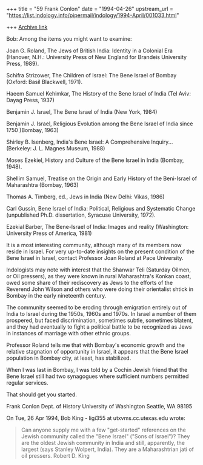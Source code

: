 +++
title = "59 Frank Conlon"
date = "1994-04-26"
upstream_url = "https://list.indology.info/pipermail/indology/1994-April/001033.html"

+++
[Archive link](https://list.indology.info/pipermail/indology/1994-April/001033.html)

Bob:
Among the items you might want to examine:

Joan G. Roland, The Jews of British India: Identity in a Colonial Era 
(Hanover, N.H.: University Press of New England for Brandeis University 
Press, 1989).

Schifra Strizower, The Children of Israel: The Bene Israel of Bombay 
(Oxford: Basil Blackwell, 1971).

Haeem Samuel Kehimkar, The History of the Bene Israel of India  (Tel 
Aviv: Dayag Press, 1937)

Benjamin J. Israel, The Bene Israel of India (New York, 1984)

Benjamin J. Israel, Religious Evolution among the Bene Israel of India 
since 1750  )Bombay, 1963)

Shirley B. Isenberg, India's Bene Israel: A Comprehensive 
Inquiry...(Berkeley: J. L. Magnes Museum, 1988)  

Moses Ezekiel, History and Culture of the Bene Israel in India (Bombay, 
1948).

Shellim Samuel, Treatise on the Origin and Early History of the 
Beni-Israel of Maharashtra (Bombay, 1963)

Thomas A. Timberg, ed., Jews in India (New Delhi: Vikas, 1986)

Carl Gussin, Bene Israel of India: Political, Religious and Systematic 
Change (unpublished Ph.D. dissertation, Syracuse University, 1972).

Ezekial Barber, The Bene-Israel of India: Images and reality (Washington: 
University Press of America, 1981)

It is a most interesting community, although many of its members now 
reside in Israel.  For very up-to-date insights on the present condition 
of the Bene Israel in Israel, contact Professor Joan Roland at Pace 
University.  

Indologists may note with interest that the Shanwar Teli 
(Saturday Oilmen, or Oil pressers), as they were known in rural 
Maharashtra's Konkan coast, owed some share of their rediscovery as Jews 
to the efforts of the Reverend John Wilson and others who were doing 
their orientalist shtick in Bombay in the early nineteenth century.

The community seemed to be eroding through emigration entirely out of India 
to Israel during the 1950s, 1960s and 1970s.  In Israel a number of them 
prospered, but faced discrimination, sometimes subtle, sometimes blatent, 
and they had eventually to fight a political battle to be recognized as 
Jews in instances of marriage with other ethnic groups.

Professor Roland tells me that with Bombay's economic growth and the 
relative stagnation of opportunity in Israel, it appears that the Bene 
Israel population in Bombay city, at least, has stabilized.

When I was last in Bombay, I was told by a Cochin Jewish friend that the 
Bene Israel still had two synagogues where sufficient numbers permitted 
regular services.


That should get you started.

Frank Conlon
Dept. of History
University of Washington
Seattle, WA 98195

On Tue, 26 Apr 1994, Bob King - ligi355 at utxvms.cc.utexas.edu wrote:

> 	Can anyone supply me with a few "get-started" references on the
> Jewish community called the "Bene Israel" ("Sons of Israel")?  They are
> the oldest Jewish community in India and still, apparently, the largest
> (says Stanley Wolpert, India).  They are a Maharashtrian jati of 
> oil pressers.
> Robert D. King
>  
> 






